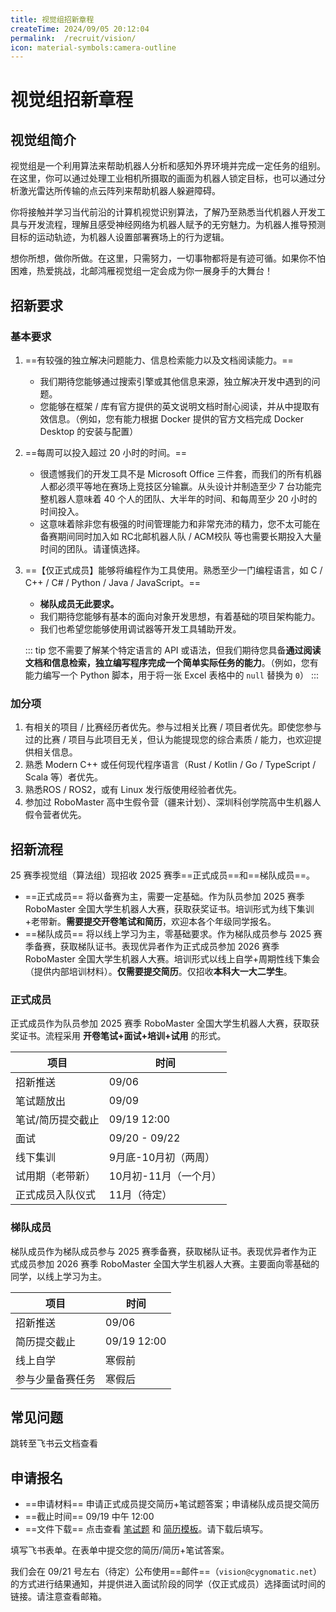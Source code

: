 ```yaml
---
title: 视觉组招新章程
createTime: 2024/09/05 20:12:04
permalink:  /recruit/vision/ 
icon: material-symbols:camera-outline
---
```


# 视觉组招新章程

## 视觉组简介

视觉组是一个利用算法来帮助机器人分析和感知外界环境并完成一定任务的组别。在这里，你可以通过处理工业相机所摄取的画面为机器人锁定目标，也可以通过分析激光雷达所传输的点云阵列来帮助机器人躲避障碍。

你将接触并学习当代前沿的计算机视觉识别算法，了解乃至熟悉当代机器人开发工具与开发流程，理解且感受神经网络为机器人赋予的无穷魅力。为机器人推导预测目标的运动轨迹，为机器人设置部署赛场上的行为逻辑。

想你所想，做你所做。在这里，只需努力，一切事物都将是有迹可循。如果你不怕困难，热爱挑战，北邮鸿雁视觉组一定会成为你一展身手的大舞台！

## 招新要求

### 基本要求

1. ==有较强的独立解决问题能力、信息检索能力以及文档阅读能力。==
   - 我们期待您能够通过搜索引擎或其他信息来源，独立解决开发中遇到的问题。
   - 您能够在框架 / 库有官方提供的英文说明文档时耐心阅读，并从中提取有效信息。（例如，您有能力根据 Docker 提供的官方文档完成 Docker Desktop 的安装与配置）
2. ==每周可以投入超过 20 小时的时间。==
   - 很遗憾我们的开发工具不是 Microsoft Office 三件套，而我们的所有机器人都必须平等地在赛场上竞技区分输赢。从头设计并制造至少 7 台功能完整机器人意味着 40 个人的团队、大半年的时间、和每周至少 20 小时的时间投入。
   - 这意味着除非您有极强的时间管理能力和非常充沛的精力，您不太可能在备赛期间同时加入如 RC北邮机器人队 / ACM校队 等也需要长期投入大量时间的团队。请谨慎选择。
3. ==【仅正式成员】能够将编程作为工具使用。熟悉至少一门编程语言，如 C / C++ / C# / Python / Java / JavaScript。==
   - **梯队成员无此要求。**
   - 我们期待您能够有基本的面向对象开发思想，有着基础的项目架构能力。
   - 我们也希望您能够使用调试器等开发工具辅助开发。

   ::: tip
   您不需要了解某个特定语言的 API 或语法，但我们期待您具备**通过阅读文档和信息检索，独立编写程序完成一个简单实际任务的能力**。（例如，您有能力编写一个 Python 脚本，用于将一张 Excel 表格中的 `null` 替换为 `0`）
   :::

### 加分项

1. 有相关的项目 / 比赛经历者优先。参与过相关比赛 / 项目者优先。即使您参与过的比赛 / 项目与此项目无关，但认为能提现您的综合素质 / 能力，也欢迎提供相关信息。
2. 熟悉 Modern C++ 或任何现代程序语言（Rust / Kotlin / Go / TypeScript / Scala 等）者优先。
3. 熟悉ROS / ROS2，或有 Linux 发行版使用经验者优先。
4. 参加过 RoboMaster 高中生假令营（疆来计划）、深圳科创学院高中生机器人假令营者优先。

## 招新流程

25 赛季视觉组（算法组）现招收 2025 赛季==正式成员==和==梯队成员==。

- ==正式成员== 将以备赛为主，需要一定基础。作为队员参加 2025 赛季 RoboMaster 全国大学生机器人大赛，获取获奖证书。培训形式为线下集训+老带新。**需要提交开卷笔试和简历**，欢迎本各个年级同学报名。
- ==梯队成员== 将以线上学习为主，零基础要求。作为梯队成员参与 2025 赛季备赛，获取梯队证书。表现优异者作为正式成员参加 2026 赛季 RoboMaster 全国大学生机器人大赛。培训形式以线上自学+周期性线下集会（提供内部培训材料）。**仅需要提交简历**。仅招收**本科大一大二学生**。

### 正式成员

正式成员作为队员参加 2025 赛季 RoboMaster 全国大学生机器人大赛，获取获奖证书。流程采用 **开卷笔试+面试+培训+试用** 的形式。

| 项目              | 时间                  |
| ----------------- | --------------------- |
| 招新推送          | 09/06                 |
| 笔试题放出          | 09/09                 |
| 笔试/简历提交截止 | 09/19 12:00           |
| 面试              | 09/20 - 09/22         |
| 线下集训          | 9月底-10月初（两周）  |
| 试用期（老带新）  | 10月初-11月（一个月） |
| 正式成员入队仪式  | 11月（待定）          |

### 梯队成员

梯队成员作为梯队成员参与 2025 赛季备赛，获取梯队证书。表现优异者作为正式成员参加 2026 赛季 RoboMaster 全国大学生机器人大赛。主要面向零基础的同学，以线上学习为主。

| 项目             | 时间        |
| ---------------- | ----------- |
| 招新推送         | 09/06       |
| 简历提交截止     | 09/19 12:00 |
| 线上自学         | 寒假前      |
| 参与少量备赛任务 | 寒假后      |

## 常见问题

<LinkCard title="视觉组 FAQ" icon="ph:question" href="https://cygnomatic.feishu.cn/sheets/Q7EUsFNjFhtXzWt9o5fcJZKAnCb?sheet=qf8pyK">
跳转至飞书云文档查看
</LinkCard>

## 申请报名

- ==申请材料== 申请正式成员提交简历+笔试题答案；申请梯队成员提交简历
- ==截止时间== 09/19 中午 12:00
- ==文件下载== 点击查看 [笔试题](https://cygnomatic.feishu.cn/file/SqmdbfS9so3ctyxqXImcFuEvn1d) 和 [简历模板](https://cygnomatic.feishu.cn/file/TCFybSONMoYCarx3HDTcmD0Kn5e)。请下载后填写。

<LinkCard title="提交申请" icon="ph:hand" href="https://cygnomatic.feishu.cn/share/base/form/shrcnEhmqWHHPOcVTICayzScDDg">
填写飞书表单。在表单中提交您的简历/简历+笔试答案。
</LinkCard>

我们会在 09/21 号左右（待定）公布使用==邮件==（`vision@cygnomatic.net`）的方式进行结果通知，并提供进入面试阶段的同学（仅正式成员）选择面试时间的链接。请注意查看邮箱。
